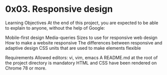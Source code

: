 # 0x03. Responsive design 
Learning Objectives
At the end of this project, you are expected to be able to explain to anyone, without the help of Google:

   Mobile-first design
   Media-queries
   Sizes to use for responsive web design
   How to make a website responsive
   The differences between responsive and adaptive design
   CSS units that are used to make elements flexible

Requirements
   Allowed editors: vi, vim, emacs
   A README.md at the root of the project directory is mandatory
   HTML and CSS have been rendered on Chrome 78 or more.
